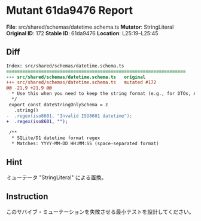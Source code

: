 # Mutant 61da9476 Report

**File**: src/shared/schemas/datetime.schema.ts
**Mutator**: StringLiteral
**Original ID**: 172
**Stable ID**: 61da9476
**Location**: L25:19–L25:45

## Diff

```diff
Index: src/shared/schemas/datetime.schema.ts
===================================================================
--- src/shared/schemas/datetime.schema.ts	original
+++ src/shared/schemas/datetime.schema.ts	mutated #172
@@ -21,9 +21,9 @@
  * Use this when you need to keep the string format (e.g., for DTOs, API responses)
  */
 export const dateStringOnlySchema = z
   .string()
-  .regex(iso8601, "Invalid ISO8601 datetime");
+  .regex(iso8601, "");
 
 /**
  * SQLite/D1 datetime format regex
  * Matches: YYYY-MM-DD HH:MM:SS (space-separated format)
```

## Hint

ミューテータ "StringLiteral" による置換。

## Instruction

このサバイブ・ミューテーションを失敗させる最小テストを設計してください。